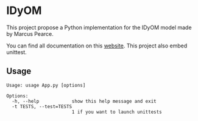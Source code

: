 # IDyOM
This project propose a Python implementation for the IDyOM model made by Marcus Pearce.

You can find all documentation on this [website](guimarion.github.io/IDyOM).
This project also embed unittest.

## Usage

    Usage: usage App.py [options]

    Options:
      -h, --help            show this help message and exit
      -t TESTS, --test=TESTS
                            1 if you want to launch unittests
